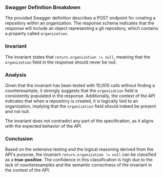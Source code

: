 ### Swagger Definition Breakdown
The provided Swagger definition describes a POST endpoint for creating a repository within an organization. The response schema indicates that the response will include an object representing a git repository, which contains a property called `organization`. 

### Invariant
The invariant states that `return.organization != null`, meaning that the `organization` field in the response should never be null. 

### Analysis
Given that the invariant has been tested with 10,000 calls without finding a counterexample, it strongly suggests that the `organization` field is consistently populated in the response. Additionally, the context of the API indicates that when a repository is created, it is logically tied to an organization, implying that the `organization` field should indeed be present and not null. 

The invariant does not contradict any part of the specification, as it aligns with the expected behavior of the API. 

### Conclusion
Based on the extensive testing and the logical reasoning derived from the API's purpose, the invariant `return.organization != null` can be classified as a **true-positive**. The confidence in this classification is high due to the lack of counterexamples and the semantic correctness of the invariant in the context of the API.
